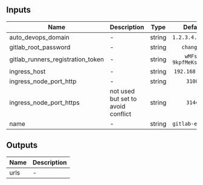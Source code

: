 ## Inputs

| Name | Description | Type | Default | Required |
|------|-------------|:----:|:-----:|:-----:|
| auto\_devops\_domain | - | string | `1.2.3.4.nip.io` | no |
| gitlab\_root\_password | - | string | `changeme` | no |
| gitlab\_runners\_registration\_token | - | string | `wMFs1-9kpfMeKsfKsNFQ` | no |
| ingress\_host | - | string | `192.168.2.146` | no |
| ingress\_node\_port\_http | - | string | `31000` | no |
| ingress\_node\_port\_https | not used but set to avoid conflict | string | `31443` | no |
| name | - | string | `gitlab-example` | no |

## Outputs

| Name | Description |
|------|-------------|
| urls | - |

